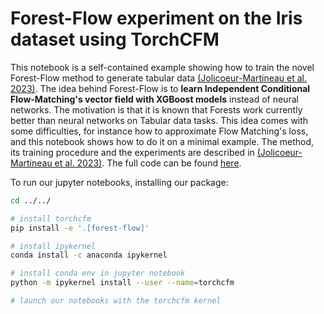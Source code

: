 # Forest-Flow experiment on the Iris dataset using TorchCFM

This notebook is a self-contained example showing how to train the novel Forest-Flow method to generate tabular data [(Jolicoeur-Martineau et al. 2023)](https://arxiv.org/abs/2309.09968). The idea behind Forest-Flow is to **learn Independent Conditional Flow-Matching's vector field with XGBoost models** instead of neural networks. The motivation is that it is known that Forests work currently better than neural networks on Tabular data tasks. This idea comes with some difficulties, for instance how to approximate Flow Matching's loss, and this notebook shows how to do it on a minimal example. The method, its training procedure and the experiments are described in [(Jolicoeur-Martineau et al. 2023)](https://arxiv.org/abs/2309.09968). The full code can be found [here](https://github.com/SamsungSAILMontreal/ForestDiffusion).

To run our jupyter notebooks, installing our package:

```bash
cd ../../

# install torchcfm
pip install -e '.[forest-flow]'

# install ipykernel
conda install -c anaconda ipykernel

# install conda env in jupyter notebook
python -m ipykernel install --user --name=torchcfm

# launch our notebooks with the torchcfm kernel
```
